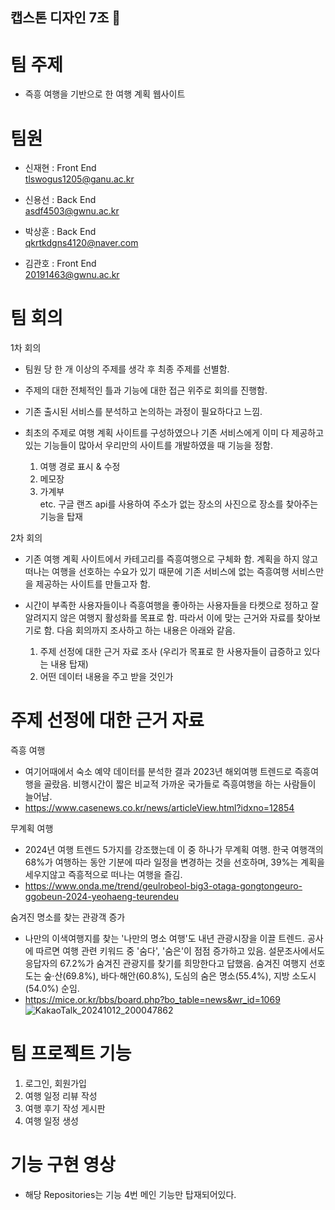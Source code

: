 ## 캡스톤 디자인 7조 👋

<!--

**Here are some ideas to get you started:**

🙋‍♀️ A short introduction - what is your organization all about?
🌈 Contribution guidelines - how can the community get involved?
👩‍💻 Useful resources - where can the community find your docs? Is there anything else the community should know?
🍿 Fun facts - what does your team eat for breakfast?
🧙 Remember, you can do mighty things with the power of [Markdown](https://docs.github.com/github/writing-on-github/getting-started-with-writing-and-formatting-on-github/basic-writing-and-formatting-syntax)
-->

# 팀 주제
- 즉흥 여행을 기반으로 한 여행 계획 웹사이트

# 팀원
- 신재현 : Front End
  <br>tlswogus1205@ganu.ac.kr
  
- 신용선 : Back End
  <br>asdf4503@gwnu.ac.kr
  
- 박상훈 : Back End
  <br>qkrtkdgns4120@naver.com
  
- 김관호 : Front End
  <br>20191463@gwnu.ac.kr

# 팀 회의
1차 회의
- 팀원 당 한 개 이상의 주제를 생각 후 최종 주제를 선별함.
- 주제의 대한 전체적인 틀과 기능에 대한 접근 위주로 회의를 진행함.
- 기존 출시된 서비스를 분석하고 논의하는 과정이 필요하다고 느낌.
- 최초의 주제로 여행 계획 사이트를 구성하였으나 기존 서비스에게 이미 다 제공하고 있는 기능들이 많아서 우리만의 사이트를 개발하였을 때 기능을 정함.

  1. 여행 경로 표시 & 수정
  2. 메모장
  3. 가계부<br>
etc. 구글 랜즈 api를 사용하여 주소가 없는 장소의 사진으로 장소를 찾아주는 기능을 탑재

2차 회의
- 기존 여행 계획 사이트에서 카테고리를 즉흥여행으로 구체화 함. 계획을 하지 않고 떠나는 여행을 선호하는 수요가 있기 때문에 기존 서비스에 없는 즉흥여행 서비스만을 제공하는 사이트를 만들고자 함.
- 시간이 부족한 사용자들이나 즉흥여행을 좋아하는 사용자들을 타켓으로 정하고 잘 알려지지 않은 여행지 활성화를 목표로 함. 따라서 이에 맞는 근거와 자료를 찾아보기로 함. 다음 회의까지 조사하고 하는 내용은 아래와 같음.

  1. 주제 선정에 대한 근거 자료 조사 (우리가 목표로 한 사용자들이 급증하고 있다는 내용 탑재)
  2. 어떤 데이터 내용을 주고 받을 것인가

# 주제 선정에 대한 근거 자료
즉흥 여행
- 여기어때에서 숙소 예약 데이터를 분석한 결과 2023년 해외여행 트렌드로 즉흥여행을 골랐음. 비행시간이 짧은 비교적 가까운 국가들로 즉흥여행을 하는 사람들이 늘어남.
- https://www.casenews.co.kr/news/articleView.html?idxno=12854

무계획 여행
- 2024년 여행 트렌드 5가지를 강조했는데 이 중 하나가 무계획 여행. 한국 여행객의 68%가 여행하는 동안 기분에 따라 일정을 변경하는 것을 선호하며, 39%는 계획을 세우지않고 즉흥적으로 떠나는 여행을 즐김.
- https://www.onda.me/trend/geulrobeol-big3-otaga-gongtongeuro-ggobeun-2024-yeohaeng-teurendeu

숨겨진 명소를 찾는 관광객 증가
- 나만의 이색여행지를 찾는 '나만의 명소 여행'도 내년 관광시장을 이끌 트렌드. 공사에 따르면 여행 관련 키워드 중 '숨다', '숨은'이 점점 증가하고 있음. 설문조사에서도 응답자의 67.2%가 숨겨진 관광지를 찾기를 희망한다고 답했음. 숨겨진 여행지 선호도는 숲·산(69.8%), 바다·해안(60.8%), 도심의 숨은 명소(55.4%), 지방 소도시(54.0%) 순임.
- https://mice.or.kr/bbs/board.php?bo_table=news&wr_id=1069
![KakaoTalk_20241012_200047862](https://github.com/user-attachments/assets/2dff5736-ca07-49ed-a468-9d755a868a6c)

# 팀 프로젝트 기능
1. 로그인, 회원가입
2. 여행 일정 리뷰 작성
3. 여행 후기 작성 게시판
4. 여행 일정 생성

# 기능 구현 영상

- 해당 Repositories는 기능 4번 메인 기능만 탑재되어있다.
